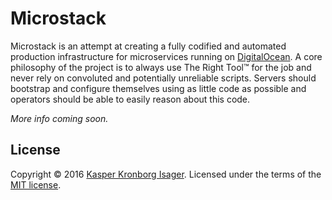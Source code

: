 # Microstack

Microstack is an attempt at creating a fully codified and automated production infrastructure for microservices running on [DigitalOcean](https://www.digitalocean.com). A core philosophy of the project is to always use The Right Tool™ for the job and never rely on convoluted and potentially unreliable scripts. Servers should bootstrap and configure themselves using as little code as possible and operators should be able to easily reason about this code.

_More info coming soon._

## License

Copyright &copy; 2016 [Kasper Kronborg Isager](https://github.com/kasperisager). Licensed under the terms of the [MIT license](LICENSE.md).
